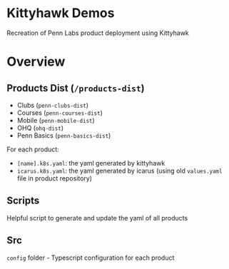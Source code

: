 # Kittyhawk Demos
Recreation of Penn Labs product deployment using Kittyhawk

# Overview
## Products Dist (`/products-dist`)
- Clubs (`penn-clubs-dist`)
- Courses (`penn-courses-dist`)
- Mobile (`penn-mobile-dist`)
- OHQ (`ohq-dist`)
- Penn Basics (`penn-basics-dist`)

For each product:
- `[name].k8s.yaml`: the yaml generated by kittyhawk
- `icarus.k8s.yaml`: the yaml generated by icarus (using old `values.yaml` file in product repository)

## Scripts
Helpful script to generate and update the yaml of all products

## Src
`config` folder - Typescript configuration for each product